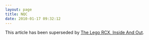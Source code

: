 ```yaml
---
layout: page
title: NQC
date: 2010-01-17 09:32:12
---
```

This article has been superseded by <a  href="http://www.squidoo.com/collected-info-on-the-lego-rcx" rel="external" target="_blank">The Lego RCX, Inside And Out</a>.

